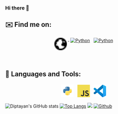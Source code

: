 ### Hi there 👋

<!--
**djdiptayan1/djdiptayan1** is a ✨ _special_ ✨ repository because its `README.md` (this file) appears on your GitHub profile.

Here are some ideas to get you started:

- 🔭 I’m currently working on ...
- 🌱 I’m currently learning ...
- 👯 I’m looking to collaborate on ...
- 🤔 I’m looking for help with ...
- 💬 Ask me about ...
- 📫 How to reach me: ...
- 😄 Pronouns: ...
- ⚡ Fun fact: ...
-->
## ✉️ Find me on:


<p align="center">
 <a href="https://www.instagram.com/dj_dipt/" target="_blank" rel="noopener noreferrer"> <img src="https://raw.githubusercontent.com/iconic/open-iconic/master/svg/globe.svg" alt="instagram" height="40" style="vertical-align:top; margin:4px"> </a>
 <a href="djdiptayan1.github.io/portfolio/" target="_blank" rel="noopener noreferrer"> <img src="https://cdn.jsdelivr.net/npm/simple-icons@v3/icons/linkedin.svg" alt="Python" height="40" style="vertical-align:top; margin:4px"></a>
 <a href="mailto:djdiptayan1@gmail.com"> <img src="https://cdn.jsdelivr.net/npm/simple-icons@v3/icons/gmail.svg" alt="Python" height="40" style="vertical-align:top; margin:4px"></a>
</p>

<br />

## 🧰 Languages and Tools:
<p align="center">
<img src="https://raw.githubusercontent.com/github/explore/80688e429a7d4ef2fca1e82350fe8e3517d3494d/topics/python/python.png" alt="Python" height="40" style="vertical-align:top; margin:4px">
<img src="https://raw.githubusercontent.com/github/explore/80688e429a7d4ef2fca1e82350fe8e3517d3494d/topics/javascript/javascript.png" alt="Javascript" height="40" style="vertical-align:top; margin:4px">
<img src="https://raw.githubusercontent.com/github/explore/80688e429a7d4ef2fca1e82350fe8e3517d3494d/topics/visual-studio-code/visual-studio-code.png" alt="VS Code" height="40" style="vertical-align:top; margin:4px">
</p>

![Diptayan's GitHub stats](https://github-readme-stats.vercel.app/api?username=djdiptayan1&show_icons=true)
[![Top Langs](https://github-readme-stats.vercel.app/api/top-langs/?username=djdiptayan1&layout=compact)](https://github.com/djdiptayan1/github-readme-stats)
![](https://visitor-badge.laobi.icu/badge?page_id=djdiptayan1.djdiptayan1)
[![Github](https://img.shields.io/github/followers/djdiptayan1?label=Follow&style=social)](https://github.com/djdiptayan1)
